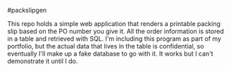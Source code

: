 #packslipgen

This repo holds a simple web application that renders a printable packing slip based on the PO 
number you give it. All the order information is stored in a table and retrieved 
with SQL. I'm including this program as part of my portfolio, but the actual data that lives in 
the table is confidential, so eventually I'll make up a fake database to go with it. It works
but I can't demonstrate it until I do. 

